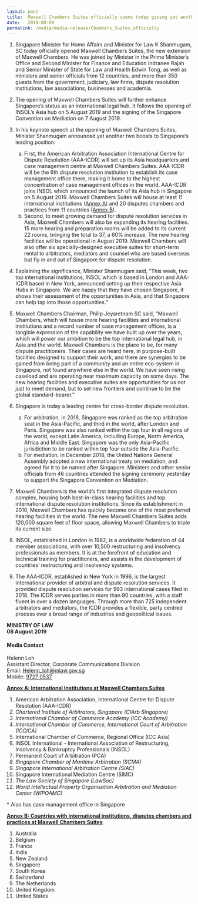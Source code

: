 ```yaml
---
layout: post
title:  Maxwell Chambers Suites officially opens today giving yet another boost to Singapore’s legal hub position
date:   2019-08-08
permalink: /media/media-release/Chambers_Suites_officially
---
```


<div>
                    <ol type="1" >
                      <li>
                        <p>
                            Singapore Minister for Home Affairs and Minister for Law K Shanmugam, SC today officially opened Maxwell Chambers Suites, the new extension of Maxwell Chambers. He was joined by Minister in the Prime Minister’s Office and Second Minister for Finance and Education Indranee Rajah and Senior Minister of State for Law and Health Edwin Tong, as well as ministers and senior officials from 12 countries, and more than 350 guests from the government, judiciary, law firms, dispute resolution institutions, law associations, businesses and academia.
                        </p>
                      </li>
                      <li>
                        <p>
                            The opening of Maxwell Chambers Suites will further enhance Singapore’s status as an international legal hub. It follows the opening of INSOL’s Asia hub on 5 August 2019 and the signing of the Singapore Convention on Mediation on 7 August 2019.
                        </p>
                      </li>
                      <li>
                        <p>
                            In his keynote speech at the opening of Maxwell Chambers Suites, Minister Shanmugam announced yet another two boosts to Singapore’s leading position:
                        </p>
                        <ol type="a" class="liststyle">
                            <li>
                                First, the American Arbitration Association International Centre for Dispute Resolution (AAA-ICDR) will set up its Asia headquarters and case management centre at Maxwell Chambers Suites. AAA-ICDR will be the 6th dispute resolution institution to establish its case management office there, making it home to the highest concentration of case management offices in the world. AAA-ICDR joins INSOL which announced the launch of its Asia hub in Singapore on 5 August 2019. Maxwell Chambers Suites will house at least 11 international institutions (<a href="#Annex_A" class="linkunderline">Annex A</a>) and 20 disputes chambers and practices from 11 countries (<a href="#Annex_B" class="linkunderline">Annex B</a>).
                            </li>
                            <li>
                                Second, to meet growing demand for dispute resolution services in Asia, Maxwell Chambers will also be expanding its hearing facilities. 15 more hearing and preparation rooms will be added to its current 22 rooms, bringing the total to 37, a 60% increase. The new hearing facilities will be operational in August 2019. Maxwell Chambers will also offer six specially-designed executive suites for short-term rental to arbitrators, mediators and counsel who are based overseas but fly in and out of Singapore for dispute resolution.
                            </li>
                        </ol>
                      </li>
                      <li>
                        <p>
                            Explaining the significance, Minister Shanmugam said, “This week, two top international institutions, INSOL which is based in London and AAA-ICDR based in New York, announced setting up their respective Asia Hubs in Singapore. We are happy that they have chosen Singapore, it shows their assessment of the opportunities in Asia, and that Singapore can help tap into those opportunities.”
                        </p>
                      </li>
                      <li>
                        <p>
                            Maxwell Chambers Chairman, Philip Jeyaretnam SC said, “Maxwell Chambers, which will house more hearing facilities and international institutions and a record number of case management offices, is a tangible expression of the capability we have built up over the years, which will power our ambition to be the top international legal hub, in Asia and the world. Maxwell Chambers is the place to be, for many dispute practitioners. Their cases are heard here, in purpose-built facilities designed to support their work, and there are synergies to be gained from being part of a community and an entire eco-system in Singapore, not found anywhere else in the world. We have seen rising caseload and are operating near maximum capacity on some days. The new hearing facilities and executive suites are opportunities for us not just to meet demand, but to set new frontiers and continue to be the global standard-bearer.”
                        </p>
                      </li>
                      <li>
                        <p>
                            Singapore is today a leading centre for cross-border dispute resolution.
                        </p>
                        <ol type="a" class="liststyle">
                            <li>
                                For arbitration, in 2018, Singapore was ranked as the top arbitration seat in the Asia-Pacific, and third in the world, after London and Paris. Singapore was also ranked within the top four in all regions of the world, except Latin America, including Europe, North America, Africa and Middle East. Singapore was the only Asia-Pacific jurisdiction to be ranked within top four outside the Asia-Pacific.
                            </li>
                            <li>
                                For mediation, in December 2018, the United Nations General Assembly adopted a new international treaty on mediation, and agreed for it to be named after Singapore. Ministers and other senior officials from 46 countries attended the signing ceremony yesterday to support the Singapore Convention on Mediation.
                            </li>
                        </ol>
                      </li>
                      <li>
                          <p>
                              Maxwell Chambers is the world’s first integrated dispute resolution complex, housing both best-in-class hearing facilities and top international dispute resolution institutions. Since its establishment in 2010, Maxwell Chambers has quickly become one of the most preferred hearing facilities in the world. The new Maxwell Chambers Suites adds 120,000 square feet of floor space, allowing Maxwell Chambers to triple its current size.
                          </p>
                        </li>
                        <li>
                            <p>
                                INSOL, established in London in 1982, is a worldwide federation of 44 member associations, with over 10,500 restructuring and insolvency professionals as members. It is at the forefront of education and technical training for practitioners, and assists in the development of countries’ restructuring and insolvency systems.
                            </p>
                        </li>
                        <li>
                            <p>
                                The AAA-ICDR, established in New York in 1996, is the largest international provider of arbitral and dispute resolution services. It provided dispute resolution services for 993 international cases filed in 2018. The ICDR serves parties in more than 90 countries, with a staff fluent in over a dozen languages. Through more than 725 independent arbitrators and mediators, the ICDR provides a flexible, party centred process over a broad range of industries and geopolitical issues.
                            </p>
                        </li>
                    </ol>
                <b> MINISTRY OF LAW </b> <br>
<b> 08 August 2019 </b>
                      
#### Media Contact <br>
Helenn Loh <br>
Assistant Director, Corporate Communications Division<br>
Email: <a href="mailto:Helenn_loh@mlaw.gov.sg">Helenn_loh@mlaw.gov.sg </a> <br>
Mobile: <a href="tel:+6597270537"> 9727 0537 </a> 

 <a name="Annex_A"> </a>
                    <p><strong><a href="#Annex_A" class="linkunderline"> Annex A: International Institutions at Maxwell Chambers Suites</a></strong></p>
                    <ol type="1" class="liststyle">
                      <li>American Arbitration Association, International Centre for Dispute Resolution (AAA-ICDR)<span class="color--red"><span class="color--red">*</span></span></li>
                      <li>Chartered Institute of Arbitrators, Singapore (CIArb Singapore)</li>
                      <li>International Chamber of Commerce Academy (ICC Academy)</li>
                      <li>International Chamber of Commerce, International Court of Arbitration (ICCICA)<span class="color--red">*</span></li>
                      <li>International Chamber of Commerce, Regional Office (ICC Asia)</li>
                      <li>INSOL International - International Association of Restructuring, Insolvency & Bankruptcy Professionals (INSOL)</li>
                      <li>Permanent Court of Arbitration (PCA)<span class="color--red">*</span></li>
                      <li>Singapore Chamber of Maritime Arbitration (SCMA)</li>
                      <li>Singapore International Arbitration Centre (SIAC)<span class="color--red">*</span></li>
                      <li>Singapore International Mediation Centre (SIMC)<span class="color--red">*</span></li>
                      <li>The Law Society of Singapore (LawSoc)</li>
                      <li>World Intellectual Property Organisation Arbitration and Mediation Center (WIPOAMC)<span class="color--red">*</span></li>
                    </ol>
                    <p><span class="color--red">*</span> Also has case management office in Singapore</p>
   <a name="Annex_B"> </a>
                    <p><strong><a href="#Annex_B" class="linkunderline"> 
                    Annex B: Countries with international institutions, disputes chambers and practices at Maxwell Chambers Suites </a></strong></p>
                    <ol type="1" class="liststyle">
                      <li>Australia</li>
                      <li>Belgium</li>
                      <li>France</li>
                      <li>India</li>
                      <li>New Zealand</li>
                      <li>Singapore</li>
                      <li>South Korea</li>
                      <li>Switzerland</li>
                      <li>The Netherlands</li>
                      <li>United Kingdom</li>
                      <li>United States</li>
                    </ol>

               
